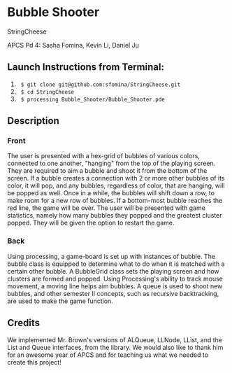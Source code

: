 # Bubble Shooter
<p> StringCheese </p>
<p> APCS Pd 4: Sasha Fomina, Kevin Li, Daniel Ju </p>

<h2> Launch Instructions from Terminal: </h2>
<ol>
<li> <code> $ git clone git@github.com:sfomina/StringCheese.git </code> </li>
<li> <code> $ cd StringCheese </code> </li>
<li> <code> $ processing Bubble_Shooter/Bubble_Shooter.pde </code> </li>
</ol>

<h2> Description </h2>
<h3> Front </h3>
<p> The user is presented with a hex-grid of bubbles of various colors, connected to one another, "hanging" from the top of the playing screen. They are required to aim a bubble and shoot it from the bottom of the screen. If a bubble creates a connection with 2 or more other bubbles of its color, it will pop, and any bubbles, regardless of color, that are hanging, will be popped as well. Once in a while, the bubbles will shift down a row, to make room for a new row of bubbles. If a bottom-most bubble reaches the red line, the game will be over. The user will be presented with game statistics, namely how many bubbles they popped and the greatest cluster popped. They will be given the option to restart the game.  <p>
<h3> Back </h3>
<p> Using processing, a game-board is set up with instances of bubble. The bubble class is equipped to determine what to do when it is matched with a certain other bubble. A BubbleGrid class sets the playing screen and how clusters are formed and popped. Using Processing's ability to track mouse movement, a moving line helps aim bubbles. A queue is used to shoot new bubbles, and other semester II concepts, such as recursive backtracking, are used to make the game function.

<h2> Credits </h2>
<p> We implemented Mr. Brown's versions of ALQueue, LLNode, LList, and the List and Queue interfaces, from the library. We would also like to thank him for an awesome year of APCS and for teaching us what we needed to create this project!</p>
